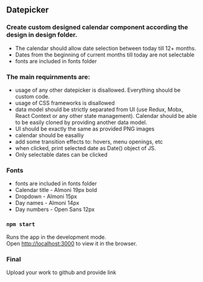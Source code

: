 ## Datepicker

### Create custom designed calendar component according the design in design folder.
* The calendar should allow date selection between today till 12+ months.
* Dates from the beginning of current months till today are not selectable
* fonts are included in fonts folder


### The main requirnments are:
* usage of any other datepicker is disallowed. Everything should be custom code.
* usage of CSS frameworks is disallowed
* data model should be strictly separated from UI (use Redux, Mobx, React Context or any other state management). Calendar should be able to be easily cloned by providing another data model.
* UI should be exactly the same as provided PNG images
* calendar should be easalliy
* add some transition effects to: hovers, menu openings, etc
* when clicked, print selected date as Date() object of JS.
* Only selectable dates can be clicked

### Fonts
* fonts are included in fonts folder
* Calendar title - Almoni 19px bold
* Dropdown - Almoni 15px
* Day names - Almoni 14px
* Day numbers - Open Sans 12px


### `npm start`

Runs the app in the development mode.<br>
Open [http://localhost:3000](http://localhost:3000) to view it in the browser.


### Final
Upload your work to github and provide link
